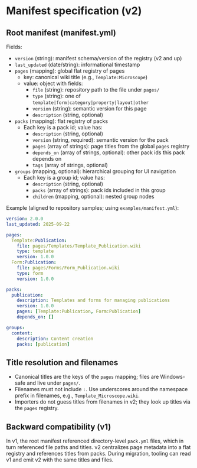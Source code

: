 ﻿# Manifest specification (v2)

## Root manifest (manifest.yml)

Fields:

- `version` (string): manifest schema/version of the registry (v2 and up)
- `last_updated` (date/string): informational timestamp
- `pages` (mapping): global flat registry of pages
  - key: canonical wiki title (e.g., `Template:Microscope`)
  - value: object with fields:
    - `file` (string): repository path to the file under `pages/`
    - `type` (string): one of `template|form|category|property|layout|other`
    - `version` (string): semantic version for this page
    - `description` (string, optional)
- `packs` (mapping): flat registry of packs
  - Each key is a pack id; value has:
    - `description` (string, optional)
    - `version` (string, required): semantic version for the pack
    - `pages` (array of strings): page titles from the global `pages` registry
    - `depends_on` (array of strings, optional): other pack ids this pack depends on
    - `tags` (array of strings, optional)
- `groups` (mapping, optional): hierarchical grouping for UI navigation
  - Each key is a group id; value has:
    - `description` (string, optional)
    - `packs` (array of strings): pack ids included in this group
    - `children` (mapping, optional): nested group nodes

Example (aligned to repository samples; using `examples/manifest.yml`):

```yaml
version: 2.0.0
last_updated: 2025-09-22

pages:
  Template:Publication:
    file: pages/Templates/Template_Publication.wiki
    type: template
    version: 1.0.0
  Form:Publication:
    file: pages/Forms/Form_Publication.wiki
    type: form
    version: 1.0.0

packs:
  publication:
    description: Templates and forms for managing publications
    version: 1.0.0
    pages: [Template:Publication, Form:Publication]
    depends_on: []

groups:
  content:
    description: Content creation
    packs: [publication]
```

## Title resolution and filenames

- Canonical titles are the keys of the `pages` mapping; files are Windows-safe and live under `pages/`.
- Filenames must not include `:`. Use underscores around the namespace prefix in filenames, e.g., `Template_Microscope.wiki`.
- Importers do not guess titles from filenames in v2; they look up titles via the `pages` registry.

## Backward compatibility (v1)

In v1, the root manifest referenced directory-level `pack.yml` files, which in turn referenced file paths and titles. v2 centralizes page metadata into a flat registry and references titles from packs. During migration, tooling can read v1 and emit v2 with the same titles and files.
